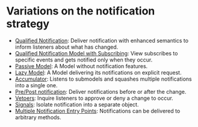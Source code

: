 # Variations on the notification strategy

   * [Qualified Notification](qualified_notification.md): Deliver notification with enhanced semantics to inform listeners about what has changed.
   * [Qualified Notification Model with Subscribing](qualified_notification_model_with_subscribing.md): View subscribes to specific events and gets notified only when they occur.
   * [Passive Model](passive_model.md): A Model without notification features.
   * [Lazy Model](lazy_model.md): A Model delivering its notifications on explicit request.
   * [Accumulator](accumulator.md): Listens to submodels and squashes multiple notifications into a single one.
   * [Pre/Post notification](pre_post_notification.md): Deliver notifications before or after the change.
   * [Vetoers](vetoers.md): Inquire listeners to approve or deny a change to occur.
   * [Signals](signals.md): Isolate notification into a separate object.
   * [Multiple Notification Entry Points](multiple_notification_entry_points.md): Notifications can be delivered to arbitrary methods.
